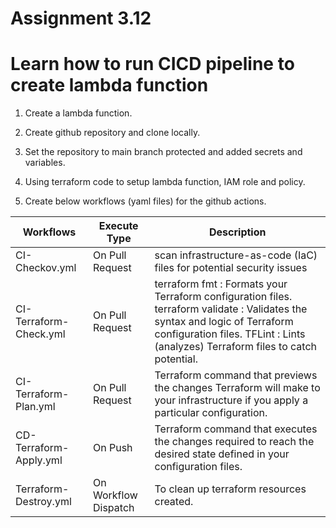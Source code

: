 # Assignment 3.12

# Learn how to run CICD pipeline to create lambda function
1) Create a lambda function.

2) Create github repository and clone locally.

3) Set the repository to main branch protected and added secrets and variables.

4) Using terraform code to setup lambda function, IAM role and policy.

5) Create below workflows (yaml files) for the github actions.

| Workflows	| Execute Type	| Description |
| --------- | ------------- | ------------|
| CI-Checkov.yml	| On Pull Request	| scan infrastructure-as-code (IaC) files for potential security issues |
| CI-Terraform-Check.yml	| On Pull Request	| terraform fmt : Formats your Terraform configuration files. terraform validate : Validates the syntax and logic of Terraform configuration files. TFLint : Lints (analyzes) Terraform files to catch potential. |
| CI-Terraform-Plan.yml	| On Pull Request	| Terraform command that previews the changes Terraform will make to your infrastructure if you apply a particular configuration. |
| CD-Terraform-Apply.yml	| On Push	| Terraform command that executes the changes required to reach the desired state defined in your configuration files. |
| Terraform-Destroy.yml	| On Workflow Dispatch	| To clean up terraform resources created. |
